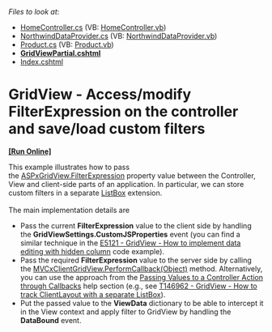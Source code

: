 <!-- default file list -->
*Files to look at*:

* [HomeController.cs](./CS/Controllers/HomeController.cs) (VB: [HomeController.vb](./VB/Controllers/HomeController.vb))
* [NorthwindDataProvider.cs](./CS/Models/NorthwindDataProvider.cs) (VB: [NorthwindDataProvider.vb](./VB/Models/NorthwindDataProvider.vb))
* [Product.cs](./CS/Models/Product.cs) (VB: [Product.vb](./VB/Models/Product.vb))
* **[GridViewPartial.cshtml](./CS/Views/Home/GridViewPartial.cshtml)**
* [Index.cshtml](./CS/Views/Home/Index.cshtml)
<!-- default file list end -->
# GridView - Access/modify FilterExpression on the controller and save/load custom filters
<!-- run online -->
**[[Run Online]](https://codecentral.devexpress.com/t361413/)**
<!-- run online end -->


This example illustrates how to pass the <a href="https://documentation.devexpress.com/#AspNet/DevExpressWebASPxGridView_FilterExpressiontopic">ASPxGridView.FilterExpression</a> property value between the Controller, View and client-side parts of an application. In particular, we can store custom filters in a separate <a href="https://documentation.devexpress.com/#AspNet/CustomDocument9022">ListBox</a> extension.<br><br>The main implementation details are

* Pass the current <strong>FilterExpression</strong> value to the client side by handling the <strong>GridViewSettings.CustomJSProperties</strong> event (you can find a similar technique in the <a href="https://www.devexpress.com/Support/Center/p/E5121">E5121 - GridView - How to implement data editing with hidden column</a> code example).
* Pass the required <strong>FilterExpression</strong> value to the server side by calling the <a href="https://documentation.devexpress.com/#AspNet/DevExpressWebMVCScriptsMVCxClientGridView_PerformCallbacktopic(2wupCg)">MVCxClientGridView.PerformCallback(Object)</a> method. Alternatively, you can use the approach from the <a href="https://documentation.devexpress.com/#AspNet/CustomDocument9941">Passing Values to a Controller Action through Callbacks</a> help section (e.g., see <a href="https://www.devexpress.com/Support/Center/p/T146962">T146962 - GridView - How to track ClientLayout with a separate ListBox</a>).
* Put the passed value to the <strong>ViewData</strong> dictionary to be able to intercept it in the View context and apply filter to GridView by handling the <strong>DataBound</strong> event.

<br/>


